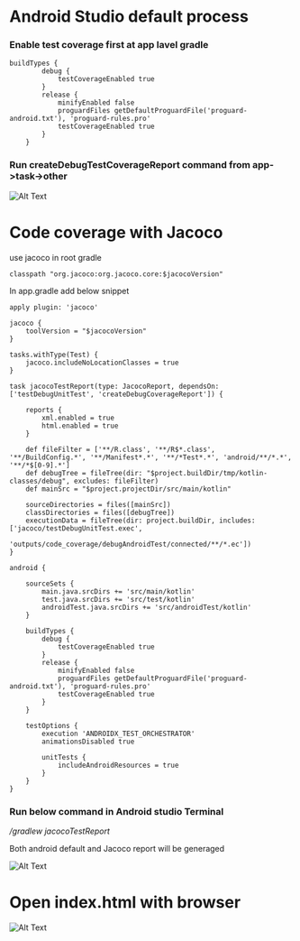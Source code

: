 
# Android Studio default process

### Enable test coverage first at app lavel gradle

```
buildTypes {
        debug {
            testCoverageEnabled true
        }
        release {
            minifyEnabled false
            proguardFiles getDefaultProguardFile('proguard-android.txt'), 'proguard-rules.pro'
            testCoverageEnabled true
        }
    }
```
### Run createDebugTestCoverageReport command from app->task->other

![Alt Text](https://github.com/azizcse/Android-code-coverage/blob/master/img/run_test.png)

# Code coverage with Jacoco

 use jacoco in root gradle
```
classpath "org.jacoco:org.jacoco.core:$jacocoVersion"
```
In app.gradle add below snippet 

```
apply plugin: 'jacoco'

jacoco {
    toolVersion = "$jacocoVersion"
}

tasks.withType(Test) {
    jacoco.includeNoLocationClasses = true
}

task jacocoTestReport(type: JacocoReport, dependsOn: ['testDebugUnitTest', 'createDebugCoverageReport']) {

    reports {
        xml.enabled = true
        html.enabled = true
    }

    def fileFilter = ['**/R.class', '**/R$*.class', '**/BuildConfig.*', '**/Manifest*.*', '**/*Test*.*', 'android/**/*.*', '**/*$[0-9].*']
    def debugTree = fileTree(dir: "$project.buildDir/tmp/kotlin-classes/debug", excludes: fileFilter)
    def mainSrc = "$project.projectDir/src/main/kotlin"

    sourceDirectories = files([mainSrc])
    classDirectories = files([debugTree])
    executionData = fileTree(dir: project.buildDir, includes: ['jacoco/testDebugUnitTest.exec',
                                                               'outputs/code_coverage/debugAndroidTest/connected/**/*.ec'])
}

android {

    sourceSets {
        main.java.srcDirs += 'src/main/kotlin'
        test.java.srcDirs += 'src/test/kotlin'
        androidTest.java.srcDirs += 'src/androidTest/kotlin'
    }

    buildTypes {
        debug {
            testCoverageEnabled true
        }
        release {
            minifyEnabled false
            proguardFiles getDefaultProguardFile('proguard-android.txt'), 'proguard-rules.pro'
            testCoverageEnabled true
        }
    }

    testOptions {
        execution 'ANDROIDX_TEST_ORCHESTRATOR'
        animationsDisabled true

        unitTests {
            includeAndroidResources = true
        }
    }
}

```
### Run below command in Android studio Terminal

*/gradlew jacocoTestReport*

Both android default and Jacoco report will be generaged 

![Alt Text](https://github.com/azizcse/Android-code-coverage/blob/master/img/coverage_report.png)

# Open index.html with browser

![Alt Text](https://github.com/azizcse/Android-code-coverage/blob/master/img/result.png)




